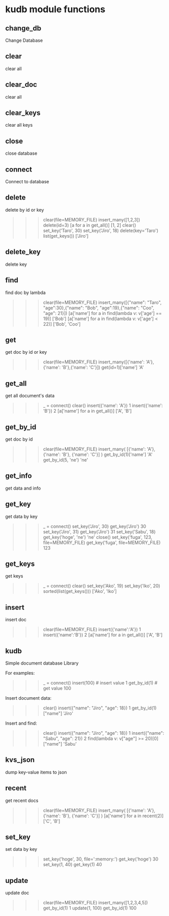 # kudb module functions

## change_db

Change Database


## clear

clear all


## clear_doc

clear all


## clear_keys

clear all keys


## close

close database


## connect

Connect to database


## delete

delete by id or key

>>> clear(file=MEMORY_FILE)
>>> insert_many([1,2,3])
>>> delete(id=3)
>>> [a for a in get_all()]
[1, 2]
>>> clear()
>>> set_key('Taro', 30)
>>> set_key('Jiro', 18)
>>> delete(key='Taro')
>>> list(get_keys())
['Jiro']

## delete_key

delete key


## find

find doc by lambda

>>> clear(file=MEMORY_FILE)
>>> insert_many([{"name": "Taro", "age":30},{"name": "Bob", "age":19},{"name": "Coo", "age": 21}])
>>> [a['name'] for a in find(lambda v: v['age'] == 19)]
['Bob']
>>> [a['name'] for a in find(lambda v: v['age'] < 22)]
['Bob', 'Coo']

## get

get doc by id or key

>>> clear(file=MEMORY_FILE)
>>> insert_many([{'name': 'A'},{'name': 'B'},{'name': 'C'}])
>>> get(id=1)['name']
'A'

## get_all

get all document's data

>>> _ = connect()
>>> clear()
>>> insert({'name': 'A'})
1
>>> insert({'name': 'B'})
2
>>> [a['name'] for a in get_all()]
['A', 'B']

## get_by_id

get doc by id

>>> clear(file=MEMORY_FILE)
>>> insert_many( [{'name': 'A'}, {'name': 'B'}, {'name': 'C'}] )
>>> get_by_id(1)['name']
'A'
>>> get_by_id(5, 'ne')
'ne'

## get_info

get data and info


## get_key

get data by key


>>> _ = connect()
>>> set_key('Jiro', 30)
>>> get_key('Jiro')
30
>>> set_key('Jiro', 31)
>>> get_key('Jiro')
31
>>> set_key('Sabu', 18)
>>> get_key('hoge', 'ne')
'ne'
>>> close()
>>> set_key('fuga', 123, file=MEMORY_FILE)
>>> get_key('fuga', file=MEMORY_FILE)
123

## get_keys

get keys

>>> _ = connect()
>>> clear()
>>> set_key('Ako', 19)
>>> set_key('Iko', 20)
>>> sorted(list(get_keys()))
['Ako', 'Iko']

## insert

insert doc

>>> clear(file=MEMORY_FILE)
>>> insert({'name':'A'})
1
>>> insert({'name':'B'})
2
>>> [a['name'] for a in get_all()]
['A', 'B']

## kudb

Simple document database Library


For examples:
>>> _ = connect()
>>> insert(100) # insert value
1
>>> get_by_id(1) # get value
100

Insert document data:
>>> clear()
>>> insert({"name": "Jiro", "age": 18})
1
>>> get_by_id(1)["name"]
'Jiro'

Insert and find:
>>> clear()
>>> insert({"name": "Jiro", "age": 18})
1
>>> insert({"name": "Sabu", "age": 21})
2
>>> find(lambda v: v["age"] >= 20)[0]["name"]
'Sabu'

## kvs_json

dump key-value items to json


## recent

get recent docs

>>> clear(file=MEMORY_FILE)
>>> insert_many( [{'name': 'A'}, {'name': 'B'}, {'name': 'C'}] )
>>> [a['name'] for a in recent(2)]
['C', 'B']

## set_key

set data by key

>>> set_key('hoge', 30, file=':memory:')
>>> get_key('hoge')
30
>>> set_key(1, 40)
>>> get_key(1)
40

## update

update doc

>>> clear(file=MEMORY_FILE)
>>> insert_many([1,2,3,4,5])
>>> get_by_id(1)
1
>>> update(1, 100)
>>> get_by_id(1)
100

